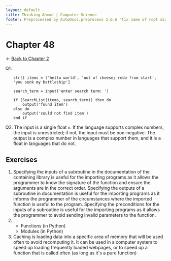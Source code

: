 ```yaml
---
layout: default
title: Thinking Ahead | Computer Science
footer: Preprocessed by AutoDocs.preprocess 2.0.6 "fix name of root directory" ⓒ Starwort, 2020
---
```


<style>
    :not(ul) + ol {
        counter-reset: list-ctr;
        list-style-type: none;
        list-style-position: outside;
    }
    :not(ul) + ol > li {
        counter-increment: list-ctr;
    }
    :not(ul) + ol > li::before {
        content:"Q" counter(list-ctr) ". ";
        margin-left: -25px;
    }
    ol ul {
        list-style-type: lower-alpha;
    }
    ol ul ul {
        list-style-type: lower-roman;
    }
    ul ol {
        list-style-type: circle;
    }
    ul {
        list-style-type: decimal;
    }
    ul ul {
        list-style-type: lower-alpha;
    }
    ul ul ul {
        list-style-type: lower-roman;
    }
</style>
# Chapter 48

← [Back to Chapter 2](./index.html)

1.  ```psc
    str[] items = ['hello world', 'out of cheese; redo from start', 'you sunk my battleship']

    search_term = input('enter search term: ')

    if (SearchList(items, search_term)) then do
        output('found item')
    else do
        output('could not find item')
    end if
    ```
2. The input is a single float `n`. If the language supports complex numbers, the input is unrestricted; if not, the input must be non-negative. The output is a complex number in languages that support them, and it is a float in languages that do not.

## Exercises

- Specifying the inputs of a subroutine in the documentation of the containing library is useful for the importing programs as it allows the programmer to know the signature of the function and ensure the arguments are in the correct order. Specifying the outputs of a subroutine in documentation is useful for the importing programs as it informs the programmer of the circumstances where the imported function is useful to the program. Specifying the preconditions for the inputs of a subroutine is useful for the importing programs as it allows the programmer to avoid sending invalid parameters to the function.
- &#x200b;
    1. Functions (in Python)
    2. Modules (in Python)
- Caching is loading data into a specific area of memory that will be used often to avoid recomputing it. It can be used in a computer system to speed up loading frequently loaded webpages, or to speed up a function that is called often (as long as it's a pure function)
